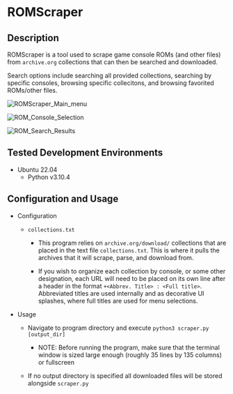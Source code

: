 # ROMScraper
## Description
ROMScraper is a tool used to scrape game console ROMs (and other files) from `archive.org` collections that can then be searched and downloaded. 

Search options include searching all provided collections, searching by specific consoles, browsing specific collecitons, and browsing favorited ROMs/other files.

![ROMScraper_Main_menu](https://user-images.githubusercontent.com/77858921/183275665-9f096d00-1a5c-4010-8cb5-9c1b938263ba.png)

![ROM_Console_Selection](https://user-images.githubusercontent.com/77858921/185808735-87641dd9-a103-4b4a-8986-1bdfa4749ce9.png)

![ROM_Search_Results](https://user-images.githubusercontent.com/77858921/185809758-e021b3e9-91c3-4e1a-82ce-44ad12eccd19.png)

## Tested Development Environments
- Ubuntu 22.04
  - Python v3.10.4
  
## Configuration and Usage
- Configuration
  - `collections.txt`

    - This program relies on `archive.org/download/` collections that are placed in the text file `collections.txt`. This is where it pulls the archives that it will scrape, parse, and download from.

    - If you wish to organize each collection by console, or some other designation, each URL will need to be placed on its own line after a header in the format `+<Abbrev. Title> : <Full title>`. Abbreviated titles are used internally and as decorative UI splashes, where full titles are used for menu selections.
  
 - Usage
 
    - Navigate to program directory and execute `python3 scraper.py [output_dir]`

      - NOTE: Before running the program, make sure that the terminal window is sized large enough (roughly 35 lines by 135 columns) or fullscreen

    - If no output directory is specified all downloaded files will be stored alongside `scraper.py`
